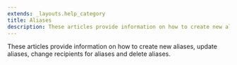 ```yaml
---
extends: _layouts.help_category
title: Aliases
description: These articles provide information on how to create new aliases, update aliases, change recipients for aliases and delete aliases.
---
```


These articles provide information on how to create new aliases, update aliases, change recipients for aliases and delete aliases.
